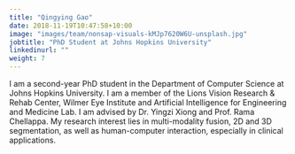 ```yaml
---
title: "Qingying Gao"
date: 2018-11-19T10:47:58+10:00
image: "images/team/nonsap-visuals-kMJp7620W6U-unsplash.jpg"
jobtitle: "PhD Student at Johns Hopkins University"
linkedinurl: ""
weight: 7
---
```


I am a second-year PhD student in the Department of Computer Science at Johns Hopkins University. I am a member of the Lions Vision Research & Rehab Center, Wilmer Eye Institute and Artificial Intelligence for Engineering and Medicine Lab. I am advised by Dr. Yingzi Xiong and Prof. Rama Chellappa. My research interest lies in multi-modality fusion, 2D and 3D segmentation, as well as human-computer interaction, especially in clinical applications.